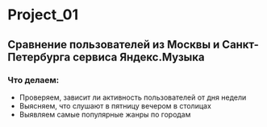 # Project_01

## Сравнение пользователей из Москвы и Санкт-Петербурга сервиса Яндекс.Музыка

### Что делаем:
 
- Проверяем, зависит ли активность пользователей от дня недели 
- Выясняем, что слушают в пятницу вечером в столицах
- Выявляем самые популярные жанры по городам 
